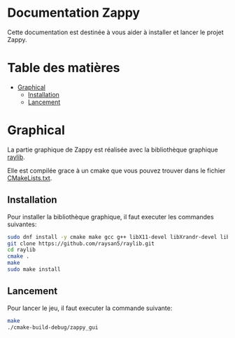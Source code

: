# Documentation Zappy

Cette documentation est destinée à vous aider à installer et lancer le projet Zappy.

# Table des matières

- [Graphical](#Graphical)
    - [Installation](#Installation)
    - [Lancement](#Lancement)

# Graphical

La partie graphique de Zappy est réalisée avec la bibliothèque graphique [raylib](https://www.raylib.com/).

Elle est compilée grace à un cmake que vous pouvez trouver dans le fichier [CMakeLists.txt](CMakeLists.txt).

## Installation

Pour installer la bibliothèque graphique, il faut executer les commandes suivantes:

```bash
sudo dnf install -y cmake make gcc g++ libX11-devel libXrandr-devel libXcursor-devel libXi-devel mesa-libGL-devel mesa-libGLU-devel
git clone https://github.com/raysan5/raylib.git
cd raylib
cmake .
make
sudo make install
```

## Lancement

Pour lancer le jeu, il faut executer la commande suivante:

```bash
make
./cmake-build-debug/zappy_gui
```
